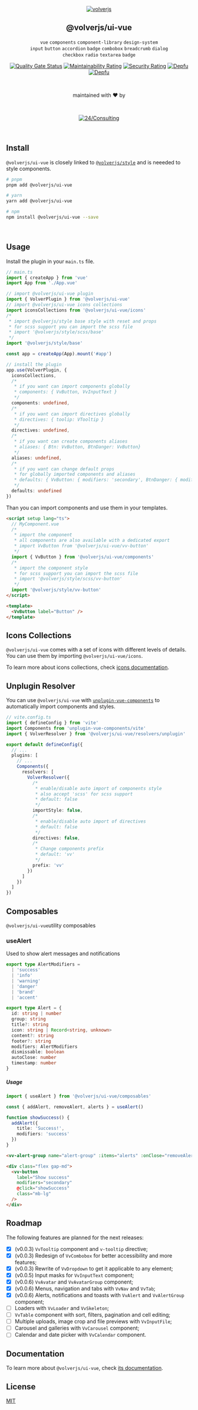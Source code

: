 <div align="center">
  
[![volverjs](.storybook/static/volverjs-ui-vue.svg)](https://volverjs.github.io/ui-vue)

## @volverjs/ui-vue

`vue` `components` `component-library` `design-system` \
`input` `button` `accordion` `badge` `combobox` `breadcrumb` `dialog`\
`checkbox` `radio` `textarea` `badge`

[![Quality Gate Status](https://sonarcloud.io/api/project_badges/measure?project=volverjs_ui-vue&metric=alert_status)](https://sonarcloud.io/summary/new_code?id=volverjs_ui-vue) [![Maintainability Rating](https://sonarcloud.io/api/project_badges/measure?project=volverjs_ui-vue&metric=sqale_rating)](https://sonarcloud.io/summary/new_code?id=volverjs_ui-vue) [![Security Rating](https://sonarcloud.io/api/project_badges/measure?project=volverjs_ui-vue&metric=security_rating)](https://sonarcloud.io/summary/new_code?id=volverjs_ui-vue) [![Depfu](https://badges.depfu.com/badges/4b0c9d8ea210e93aa7a181e7252716f2/status.svg)](https://depfu.com) [![Depfu](https://badges.depfu.com/badges/4b0c9d8ea210e93aa7a181e7252716f2/overview.svg)](https://depfu.com/github/volverjs/ui-vue?project_id=38572)

<br>

maintained with ❤️ by

<br>

[![24/Consulting](.storybook/static/24consulting.svg)](https://24consulting.it)

<br>

</div>

## Install

`@volverjs/ui-vue` is closely linked to [`@volverjs/style`](https://volverjs.github.io/style/) and is neeeded to style components.

```bash
# pnpm
pnpm add @volverjs/ui-vue

# yarn
yarn add @volverjs/ui-vue

# npm
npm install @volverjs/ui-vue --save
```

<br />

## Usage

Install the plugin in your `main.ts` file.

```typescript
// main.ts
import { createApp } from 'vue'
import App from './App.vue'

// import @volverjs/ui-vue plugin
import { VolverPlugin } from '@volverjs/ui-vue'
// import @volverjs/ui-vue icons collections
import iconsCollections from '@volverjs/ui-vue/icons'
/*
 * import @volverjs/style base style with reset and props
 * for scss support you can import the scss file
 * import '@volverjs/style/scss/base'
 */
import '@volverjs/style/base'

const app = createApp(App).mount('#app')

// install the plugin
app.use(VolverPlugin, {
  iconsCollections,
  /*
   * if you want can import components globally
   * components: { VvButton, VvInputText }
   */
  components: undefined,
  /*
   * if you want can import directives globally
   * directives: { toolip: VTooltip }
   */
  directives: undefined,
  /*
   * if you want can create components aliases
   * aliases: { Btn: VvButton, BtnDanger: VvButton}
   */
  aliases: undefined,
  /*
   * if you want can change default props
   * for globally imported components and aliases
   * defaults: { VvButton: { modifiers: 'secondary', BtnDanger: { modifiers: 'danger' } }
   */
  defaults: undefined
})
```

Than you can import components and use them in your templates.

```html
<script setup lang="ts">
  // MyComponent.vue
  /*
   * import the component
   * all components are also available with a dedicated export
   * import VvButton from '@volverjs/ui-vue/vv-button'
   */
  import { VvButton } from '@volverjs/ui-vue/components'
  /*
   * import the component style
   * for scss support you can import the scss file
   * import '@volverjs/style/scss/vv-button'
   */
  import '@volverjs/style/vv-button'
</script>

<template>
  <VvButton label="Button" />
</template>
```

## Icons Collections

`@volverjs/ui-vue` comes with a set of icons with different levels of details. You can use them by importing `@volverjs/ui-vue/icons`.

To learn more about icons collections, check [icons documentation](src/components/VvIcon/README.md).

## Unplugin Resolver

You can use `@volverjs/ui-vue` with [`unplugin-vue-components`](https://github.com/antfu/unplugin-vue-components) to automatically import components and styles.

```typescript
// vite.config.ts
import { defineConfig } from 'vite'
import Components from 'unplugin-vue-components/vite'
import { VolverResolver } from '@volverjs/ui-vue/resolvers/unplugin'

export default defineConfig({
  // ...
  plugins: [
    // ...
    Components({
      resolvers: [
        VolverResolver({
          /*
           * enable/disable auto import of components style
           * also accept 'scss' for scss support
           * default: false
           */
          importStyle: false,
          /*
           * enable/disable auto import of directives
           * default: false
           */
          directives: false,
          /*
           * Change components prefix
           * default: 'vv'
           */
          prefix: 'vv'
        })
      ]
    })
  ]
})
```

## Composables

`@volverjs/ui-vue`utility composables

### useAlert

Used to show alert messages and notifications

```typescript
export type AlertModifiers =
  | 'success'
  | 'info'
  | 'warning'
  | 'danger'
  | 'brand'
  | 'accent'
```

```typescript
export type Alert = {
  id: string | number
  group: string
  title?: string
  icon: string | Record<string, unknown>
  content?: string
  footer?: string
  modifiers: AlertModifiers
  dismissable: boolean
  autoClose: number
  timestamp: number
}
```

##### Usage

```typescript
import { useAlert } from '@volverjs/ui-vue/composables'

const { addAlert, removeAlert, alerts } = useAlert()

function showSuccess() {
  addAlert({
    title: 'Success!',
    modifiers: 'success'
  })
}
```

```html
<vv-alert-group name="alert-group" :items="alerts" :onClose="removeAlert" />

<div class="flex gap-md">
  <vv-button
    label="Show success"
    modifiers="secondary"
    @click="showSuccess"
    class="mb-lg"
  />
</div>
```

###

## Roadmap

The following features are planned for the next releases:

- [x] (v0.0.3) `VvTooltip` component and `v-tooltip` directive;
- [x] (v0.0.3) Redesign of `VvCombobox` for better accessibility and more features;
- [x] (v0.0.3) Rewrite of `VvDropdown` to get it applicable to any element;
- [x] (v0.0.5) Input masks for `VvInputText` component;
- [x] (v0.0.6) `VvAvatar` and `VvAvatarGroup` component;
- [x] (v0.0.6) Menus, navigation and tabs with `VvNav` and `VvTab`;
- [x] (v0.0.6) Alerts, notifications and toasts with `VvAlert` and `VvAlertGroup` component;
- [ ] Loaders with `VvLoader` and `VvSkeleton`;
- [ ] `VvTable` component with sort, filters, pagination and cell editing;
- [ ] Multiple uploads, image crop and file previews with `VvInputFile`;
- [ ] Carousel and galleries with `VvCarousel` component;
- [ ] Calendar and date picker with `VvCalendar` component.

## Documentation

To learn more about `@volverjs/ui-vue`, check [its documentation](https://volverjs.github.io/ui-vue).

## License

[MIT](http://opensource.org/licenses/MIT)

